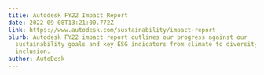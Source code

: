 ```yaml
---
title: Autodesk FY22 Impact Report
date: 2022-09-08T13:21:00.772Z
link: https://www.autodesk.com/sustainability/impact-report
blurb: Autodesk FY22 impact report outlines our progress against our
  sustainability goals and key ESG indicators from climate to diversity and
  inclusion.
author: AutoDesk
---
```


